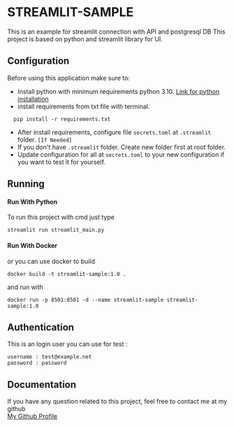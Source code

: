# STREAMLIT-SAMPLE
This is an example for streamlit connection with API and postgresql DB
This project is based on python and streamlit library for UI.

## Configuration
Before using this application make sure to:
- Install python with minimum requirements python 3.10.
[Link for python installation](https://www.python.org)
- install requirements from txt file with terminal.
```
  pip install -r requirements.txt
```
- After install requirements, configure file `secrets.toml` at `.streamlit` folder. `[If Needed]`
- If you don't have `.streamlit` folder. Create new folder first at root folder.
- Update configuration for all at `secrets.toml` to your new configuration if you want to test it for yourself. 

## Running
#### Run With Python
To run this project with cmd just type
```
streamlit run streamlit_main.py
```
#### Run With Docker
or you can use docker to build 
```
docker build -t streamlit-sample:1.0 .
```
and run with
```
docker run -p 8501:8501 -d --name streamlit-sample streamlit-sample:1.0
```

## Authentication
This is an login user you can use for test :
```
username : test@example.net
password : password
```

## Documentation
If you have any question related to this project, feel free to contact me at my github <br/>
[My Github Profile](https://github.com/ryanisml)